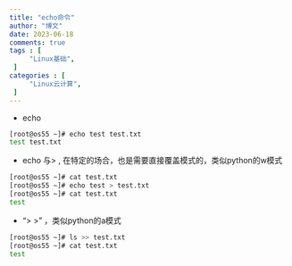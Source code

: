 ```yaml
---
title: "echo命令"                         
author: "博文"   
date: 2023-06-18         
comments: true  
tags : [                                    
     "Linux基础",
 ]
categories : [                              
     "Linux云计算",
 ]
---
```


- echo

```bash
[root@os55 ~]# echo test test.txt
test test.txt
```

- echo 与> , 在特定的场合，也是需要直接覆盖模式的，类似python的w模式

```bash
[root@os55 ~]# cat test.txt
[root@os55 ~]# echo test > test.txt
[root@os55 ~]# cat test.txt
test
```

- “> >” ，类似python的a模式
```bash
[root@os55 ~]# ls >> test.txt
[root@os55 ~]# cat test.txt
test
```